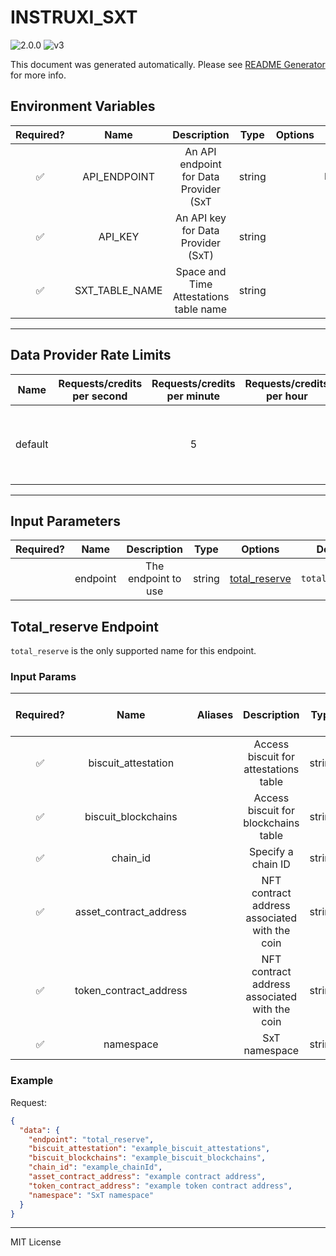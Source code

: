 # INSTRUXI_SXT

![2.0.0](https://img.shields.io/github/package-json/v/smartcontractkit/external-adapters-js?filename=packages/sources/instruxi-sxt/package.json) ![v3](https://img.shields.io/badge/framework%20version-v3-blueviolet)

This document was generated automatically. Please see [README Generator](../../scripts#readme-generator) for more info.

## Environment Variables

| Required? |      Name      |              Description               |  Type  | Options |               Default                |
| :-------: | :------------: | :------------------------------------: | :----: | :-----: | :----------------------------------: |
|    ✅     |  API_ENDPOINT  | An API endpoint for Data Provider (SxT | string |         | `https://proxy.api.spaceandtime.app` |
|    ✅     |    API_KEY     |   An API key for Data Provider (SxT)   | string |         |                                      |
|    ✅     | SXT_TABLE_NAME | Space and Time Attestations table name | string |         |                                      |

---

## Data Provider Rate Limits

|  Name   | Requests/credits per second | Requests/credits per minute | Requests/credits per hour |                           Note                           |
| :-----: | :-------------------------: | :-------------------------: | :-----------------------: | :------------------------------------------------------: |
| default |                             |              5              |                           | Considered unlimited tier, but setting reasonable limits |

---

## Input Parameters

| Required? |   Name   |     Description     |  Type  |                 Options                  |     Default     |
| :-------: | :------: | :-----------------: | :----: | :--------------------------------------: | :-------------: |
|           | endpoint | The endpoint to use | string | [total_reserve](#total_reserve-endpoint) | `total_reserve` |

## Total_reserve Endpoint

`total_reserve` is the only supported name for this endpoint.

### Input Params

| Required? |          Name          | Aliases |                  Description                  |  Type  | Options | Default | Depends On | Not Valid With |
| :-------: | :--------------------: | :-----: | :-------------------------------------------: | :----: | :-----: | :-----: | :--------: | :------------: |
|    ✅     |  biscuit_attestation   |         |     Access biscuit for attestations table     | string |         |         |            |                |
|    ✅     |  biscuit_blockchains   |         |     Access biscuit for blockchains table      | string |         |         |            |                |
|    ✅     |        chain_id        |         |              Specify a chain ID               | string |         |         |            |                |
|    ✅     | asset_contract_address |         | NFT contract address associated with the coin | string |         |         |            |                |
|    ✅     | token_contract_address |         | NFT contract address associated with the coin | string |         |         |            |                |
|    ✅     |       namespace        |         |                 SxT namespace                 | string |         |         |            |                |

### Example

Request:

```json
{
  "data": {
    "endpoint": "total_reserve",
    "biscuit_attestation": "example_biscuit_attestations",
    "biscuit_blockchains": "example_biscuit_blockchains",
    "chain_id": "example_chainId",
    "asset_contract_address": "example contract address",
    "token_contract_address": "example token contract address",
    "namespace": "SxT namespace"
  }
}
```

---

MIT License
